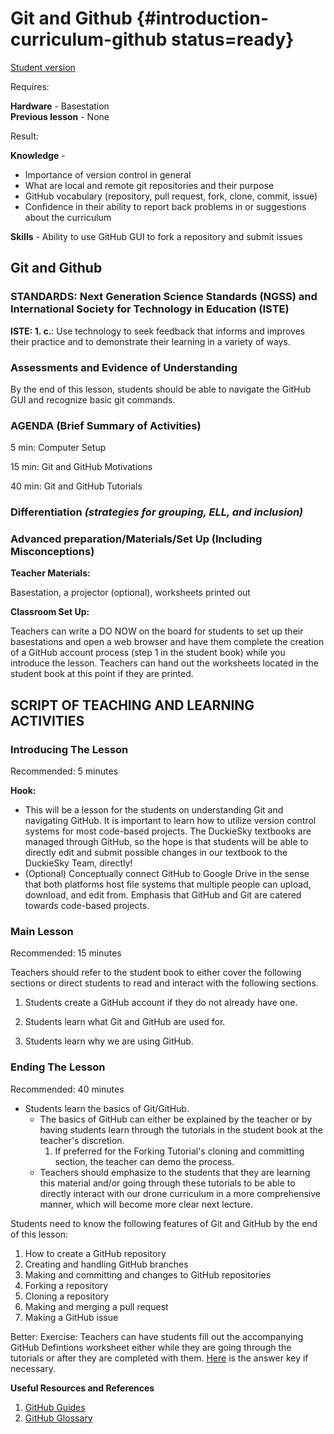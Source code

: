 # Git and Github {#introduction-curriculum-github status=ready}

[Student version](+duckiesky_high_school_student#introduction-curriculum-github)

<div class='requirements' markdown='1'>


Requires: 

**Hardware** - Basestation   
**Previous lesson** - None


Result: 

**Knowledge** - 

- Importance of version control in general
- What are local and remote git repositories and their purpose
- GitHub vocabulary (repository, pull request, fork, clone, commit, issue)
- Confidence in their ability to report back problems in or suggestions about the curriculum


**Skills** - Ability to use GitHub GUI to fork a repository and submit issues

</div>

## Git and Github


### STANDARDS: Next Generation Science Standards (NGSS) and International Society for Technology in Education (ISTE)

__ISTE: 1. c.__: Use technology to seek feedback that informs and improves their practice and to demonstrate their learning in a variety of ways.

### Assessments and Evidence of Understanding
By the end of this lesson, students should be able to navigate the GitHub GUI and recognize basic git commands.

### AGENDA (Brief Summary of Activities)

5 min: Computer Setup

15 min: Git and GitHub Motivations

40 min: Git and GitHub Tutorials

### Differentiation _(strategies for grouping, ELL, and inclusion)_


### Advanced preparation/Materials/Set Up (Including Misconceptions)

**Teacher Materials:**

Basestation, a projector (optional), worksheets printed out 

**Classroom Set Up:**

Teachers can write a DO NOW on the board for students to set up their basestations and open a web browser and have them complete the creation of a GitHub account process (step 1 in the student book) while you introduce the lesson. Teachers can hand out the worksheets located in the student book at this point if they are printed.


## SCRIPT OF TEACHING AND LEARNING ACTIVITIES


### Introducing The Lesson

Recommended: 5 minutes

**Hook:**

-  This will be a lesson for the students on understanding Git and navigating GitHub. It is important to learn how to utilize version control systems for most code-based projects. The DuckieSky textbooks are managed through GitHub, so the hope is that students will be able to directly edit and submit possible changes in our textbook to the DuckieSky Team, directly!
- (Optional) Conceptually connect GitHub to Google Drive in the sense that both platforms host file systems that multiple people can upload, download, and edit from. Emphasis that GitHub and Git are catered towards code-based projects.


### Main Lesson

Recommended: 15 minutes

Teachers should refer to the student book to either cover the following sections or direct students to read and interact with the following sections.

1. Students create a GitHub account if they do not already have one.

2. Students learn what Git and GitHub are used for.

3. Students learn why we are using GitHub.


### Ending The Lesson

Recommended: 40 minutes

- Students learn the basics of Git/GitHub.
    - The basics of GitHub can either be explained by the teacher or by having students learn through the tutorials in the student book at the teacher's discretion.
        1. If preferred for the Forking Tutorial's cloning and committing section, the teacher can demo the process.
    - Teachers should emphasize to the students that they are learning this material and/or going through these tutorials to be able to directly interact with our drone curriculum in a more comprehensive manner, which will become more clear next lecture. 



Students need to know the following features of Git and GitHub by the end of this lesson:

1. How to create a GitHub repository
2. Creating and handling GitHub branches
3. Making and committing and changes to GitHub repositories
4. Forking a repository
5. Cloning a repository
6. Making and merging a pull request
7. Making a GitHub issue 

Better: Exercise: Teachers can have students fill out the accompanying GitHub Defintions worksheet either while they are going through the tutorials or after they are completed with them. [Here](https://drive.google.com/file/d/1_VnUXQejhmLyc5guR0zxH6mZKQFTAFXW/view?usp=sharing) is the answer key if necessary.

**Useful Resources and References**

1. [GitHub Guides](https://guides.github.com/)
2. [GitHub Glossary](https://docs.github.com/en/github/getting-started-with-github/github-glossary)